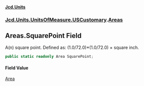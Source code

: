 #### [Jcd.Units](index.md 'index')
### [Jcd.Units.UnitsOfMeasure.USCustomary](Jcd.Units.UnitsOfMeasure.USCustomary.md 'Jcd.Units.UnitsOfMeasure.USCustomary').[Areas](Areas.md 'Jcd.Units.UnitsOfMeasure.USCustomary.Areas')

## Areas.SquarePoint Field

A(n) square point. Defined as: (1.0/72.0)*(1.0/72.0) × square inch.

```csharp
public static readonly Area SquarePoint;
```

#### Field Value
[Area](Area.md 'Jcd.Units.UnitTypes.Area')